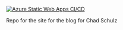 [![Azure Static Web Apps CI/CD](https://github.com/squalrus/squalr.us/actions/workflows/azure-static-web-apps-blue-plant-0a72bd81e.yml/badge.svg)](https://github.com/squalrus/squalr.us/actions/workflows/azure-static-web-apps-blue-plant-0a72bd81e.yml)

Repo for the site for the blog for Chad Schulz
